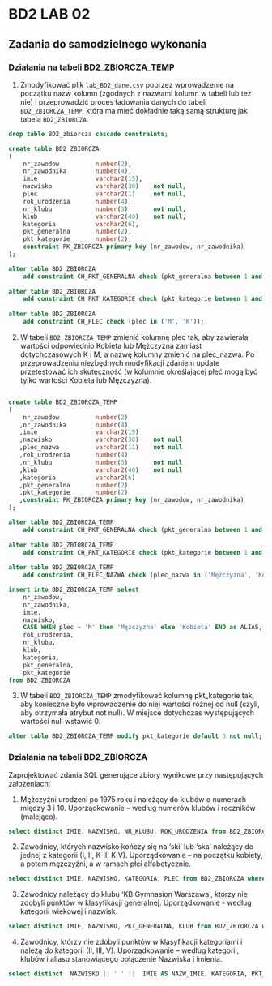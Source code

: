 # BD2 LAB 02

## Zadania do samodzielnego wykonania

### Działania na tabeli BD2_ZBIORCZA_TEMP

1. Zmodyfikować plik `lab_BD2_dane.csv` poprzez wprowadzenie na początku nazw kolumn (zgodnych z nazwami kolumn w tabeli lub też nie) i przeprowadzić proces ładowania danych do tabeli `BD2_ZBIORCZA_TEMP`, która ma mieć dokładnie taką samą strukturę jak tabela `BD2_ZBIORCZA`.

```sql
drop table BD2_zbiorcza cascade constraints;

create table BD2_ZBIORCZA 
(
    nr_zawodow			number(2),
    nr_zawodnika		number(4),
    imie				varchar2(15),            
    nazwisko			varchar2(30)	not null,
    plec				varchar2(1)		not null,
    rok_urodzenia		number(4),
    nr_klubu			number(3)		not null,
    klub				varchar2(40)	not null,
    kategoria			varchar2(6),
    pkt_generalna		number(2),       
    pkt_kategorie		number(2),
    constraint PK_ZBIORCZA primary key (nr_zawodow, nr_zawodnika)
);

alter table BD2_ZBIORCZA
	add constraint CH_PKT_GENERALNA check (pkt_generalna between 1 and 50);
	
alter table BD2_ZBIORCZA
	add constraint CH_PKT_KATEGORIE check (pkt_kategorie between 1 and 50);	
	
alter table BD2_ZBIORCZA
	add constraint CH_PLEC check (plec in ('M', 'K'));
```

2. W tabeli `BD2_ZBIORCZA_TEMP` zmienić kolumnę plec tak, aby zawierała wartości odpowiednio Kobieta lub Mężczyzna zamiast dotychczasowych K i M, a nazwę kolumny zmienić na plec_nazwa. Po przeprowadzeniu niezbędnych modyfikacji zdaniem update przetestować ich skuteczność (w kolumnie określającej płeć mogą być tylko wartości Kobieta lub Mężczyzna).

```sql

create table BD2_ZBIORCZA_TEMP
(
    nr_zawodow			number(2)
   ,nr_zawodnika		number(4)
   ,imie				varchar2(15)                
   ,nazwisko			varchar2(30)	not null
   ,plec_nazwa			varchar2(11)	not null
   ,rok_urodzenia		number(4)                   
   ,nr_klubu			number(3)		not null
   ,klub				varchar2(40)	not null
   ,kategoria			varchar2(6)		
   ,pkt_generalna		number(2)                  
   ,pkt_kategorie		number(2)                   
   ,constraint PK_ZBIORCZA primary key (nr_zawodow, nr_zawodnika)
);

alter table BD2_ZBIORCZA_TEMP
	add constraint CH_PKT_GENERALNA check (pkt_generalna between 1 and 50);
	
alter table BD2_ZBIORCZA_TEMP
	add constraint CH_PKT_KATEGORIE check (pkt_kategorie between 1 and 50);	
	
alter table BD2_ZBIORCZA_TEMP
	add constraint CH_PLEC_NAZWA check (plec_nazwa in ('Mężczyzna', 'Kobieta'));

insert into BD2_ZBIORCZA_TEMP select    
    nr_zawodow,
    nr_zawodnika,
    imie,
    nazwisko,
    CASE WHEN plec = 'M' then 'Mężczyzna' else 'Kobieta' END as ALIAS,
    rok_urodzenia,
    nr_klubu,
    klub,
    kategoria,
    pkt_generalna,
    pkt_kategorie 
from BD2_ZBIORCZA

```

3. W tabeli `BD2_ZBIORCZA_TEMP` zmodyfikować kolumnę pkt_kategorie tak, aby konieczne było wprowadzenie do niej wartości różnej od null (czyli, aby otrzymała atrybut not null). W miejsce dotychczas występujących wartości null wstawić 0.

```sql
alter table BD2_ZBIORCZA_TEMP modify pkt_kategorie default 0 not null;
```

### Działania na tabeli BD2_ZBIORCZA

Zaprojektować zdania SQL generujące zbiory wynikowe przy następujących założeniach:
1. Mężczyźni urodzeni po 1975 roku i należący do klubów o numerach między 3 i 10. Uporządkowanie – według numerów klubów i roczników (malejąco).

```sql
select distinct IMIE, NAZWISKO, NR_KLUBU, ROK_URODZENIA from BD2_ZBIORCZA where ROK_URODZENIA > 1975 and NR_KLUBU BETWEEN 3 and 10 and PLEC = 'M' order by NR_KLUBU DESC, ROK_URODZENIA DESC
```

2. Zawodnicy, których nazwisko kończy się na ‘ski’ lub ‘ska’ należący do jednej z kategorii (I, II, K-II, K-V). Uporządkowanie – na początku kobiety, a potem mężczyźni, a w ramach płci alfabetycznie.

```sql
select distinct IMIE, NAZWISKO, KATEGORIA, PLEC from BD2_ZBIORCZA where ( NAZWISKO like '%ski' or NAZWISKO like '%ska' ) and KATEGORIA in ( 'I', 'II', 'K-II', 'K-V')   order by PLEC, NAZWISKO
```

3. Zawodnicy należący do klubu ‘KB Gymnasion Warszawa', którzy nie zdobyli punktów w klasyfikacji generalnej. Uporządkowanie - według kategorii wiekowej i nazwisk.

```sql
select distinct IMIE, NAZWISKO, PKT_GENERALNA, KLUB from BD2_ZBIORCZA where KLUB = 'KB Gymnasion Warszawa' and pkt_generalna is null order by kategoria, nazwisko
```

4. Zawodnicy, którzy nie zdobyli punktów w klasyfikacji kategoriami i należą do kategorii (II, III, V). Uporządkowanie – według kategorii, klubów i aliasu stanowiącego połączenie Nazwiska i imienia.

```sql
select distinct  NAZWISKO || ' ' ||  IMIE AS NAZW_IMIE, KATEGORIA, PKT_KATEGORIE, KLUB from BD2_ZBIORCZA where KATEGORIA in ('II', 'III', 'V') and PKT_KATEGORIE is null order by KATEGORIA, KLUB, NAZW_IMIE
```
